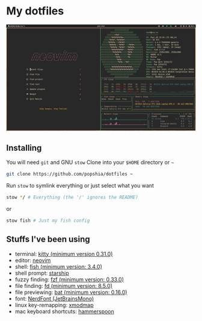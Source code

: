 # My dotfiles

![screen-shot](./screen_shot.png) 

## Installing

You will need `git` and GNU `stow`
Clone into your `$HOME` directory or `~`
```bash
git clone https://github.com/popshia/dotfiles ~
```
Run `stow` to symlink everything or just select what you want
```bash
stow */ # Everything (the '/' ignores the README)
```
or
```bash
stow fish # Just my fish config
```
## Stuffs I've been using

- terminal: [kitty (minimum version 0.31.0)](https://github.com/kovidgoyal/kitty)
- editor: [neovim](https://github.com/neovim/neovim)
- shell: [fish (minimum version: 3.4.0)](https://github.com/fish-shell/fish-shell)
- shell prompt: [starship](https://github.com/starship/starship)
- fuzzy finding: [fzf (minimum version: 0.33.0)](https://github.com/junegunn/fzf)
- file finding: [fd (minimum version: 8.5.0)](https://github.com/sharkdp/fd)
- file previewing: [bat (minimum version: 0.16.0)](https://github.com/sharkdp/bat)
- font: [NerdFont (JetBrainsMono)](https://github.com/ryanoasis/nerd-fonts)
- linux key-remapping: [xmodmap](https://wiki.archlinux.org/title/xmodmap)
- mac keyboard shortcuts: [hammerspoon](https://github.com/Hammerspoon/hammerspoon)
